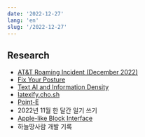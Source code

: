 ```yaml
---
date: '2022-12-27'
lang: 'en'
slug: '/2022-12-27'
---
```


## Research

- [AT&T Roaming Incident (December 2022)](./../.././docs/pages/AT%26T%20Roaming%20Incident%20%28December%202022%29.md)
- [Fix Your Posture](./../.././docs/pages/Fix%20Your%20Posture.md)
- [Text AI and Information Density](./../.././docs/pages/Text%20AI%20and%20Information%20Density.md)
- [latexify.cho.sh](./../.././docs/pages/latexify.cho.sh.md)
- [Point-E](./../.././docs/pages/Point-E.md)
- 2022년 11월 한 달간 일기 쓰기
- [Apple-like Block Interface](./../.././docs/pages/Apple-like%20Block%20Interface.md)
- 하늘땅사람 개발 기록

<head>
  <html lang="en-US"/>
</head>
